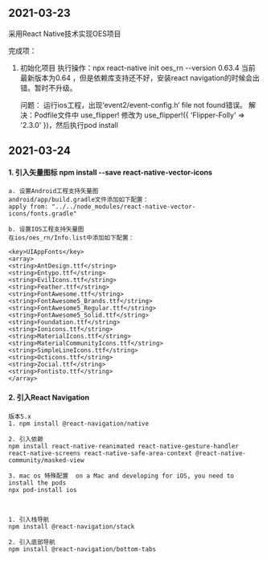 ## 2021-03-23

采用React Native技术实现OES项目

完成项：

1. 初始化项目
    执行操作：npx react-native init  oes_rn --version 0.63.4   当前最新版本为0.64 ，但是依赖库支持还不好，安装react navigation的时候会出错。暂时不升级。
    
    问题：
    运行ios工程，出现‘event2/event-config.h‘ file not found错误。
    解决：Podfile文件中 use_flipper!  修改为 use_flipper!({ 'Flipper-Folly' => '2.3.0' })，然后执行pod install 
## 2021-03-24

#### 1. 引入矢量图标   npm install --save react-native-vector-icons
    
    a. 设置Android工程支持矢量图
    android/app/build.gradle文件添加如下配置：
    apply from: "../../node_modules/react-native-vector-icons/fonts.gradle"

    b. 设置IOS工程支持矢量图
    在ios/oes_rn/Info.list中添加如下配置：

    <key>UIAppFonts</key>
    <array>
    <string>AntDesign.ttf</string>
    <string>Entypo.ttf</string>
    <string>EvilIcons.ttf</string>
    <string>Feather.ttf</string>
    <string>FontAwesome.ttf</string>
    <string>FontAwesome5_Brands.ttf</string>
    <string>FontAwesome5_Regular.ttf</string>
    <string>FontAwesome5_Solid.ttf</string>
    <string>Foundation.ttf</string>
    <string>Ionicons.ttf</string>
    <string>MaterialIcons.ttf</string>
    <string>MaterialCommunityIcons.ttf</string>
    <string>SimpleLineIcons.ttf</string>
    <string>Octicons.ttf</string>
    <string>Zocial.ttf</string>
    <string>Fontisto.ttf</string>
    </array>
#### 2. 引入React Navigation   
    
    版本5.x
    1. npm install @react-navigation/native

    2. 引入依赖 
    npm install react-native-reanimated react-native-gesture-handler react-native-screens react-native-safe-area-context @react-native-community/masked-view

    3. mac os 特殊配置  on a Mac and developing for iOS, you need to install the pods 
    npx pod-install ios


   
    1. 引入栈导航
    npm install @react-navigation/stack
    
    2. 引入底部导航
    npm install @react-navigation/bottom-tabs

